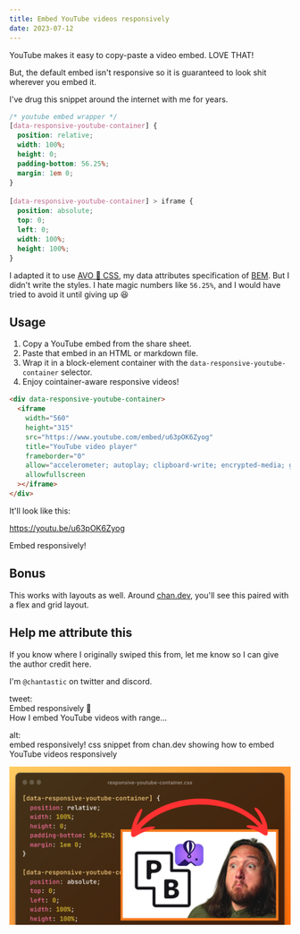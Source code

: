 ```yaml
---
title: Embed YouTube videos responsively
date: 2023-07-12
---
```


YouTube makes it easy to copy-paste a video embed.
LOVE THAT!

But, the default embed isn't responsive so it is guaranteed to look shit wherever you embed it.

I've drug this snippet around the internet with me for years.

```css
/* youtube embed wrapper */
[data-responsive-youtube-container] {
  position: relative;
  width: 100%;
  height: 0;
  padding-bottom: 56.25%;
  margin: 1em 0;
}

[data-responsive-youtube-container] > iframe {
  position: absolute;
  top: 0;
  left: 0;
  width: 100%;
  height: 100%;
}
```

I adapted it to use [AVO 🥑 CSS](/avo-a-bem-dialect-using-data-attributes/ "AVO 🥑 — a data attribtues dialect of BEM"), my data attributes specification of [BEM](https://en.bem.info/methodology/css/ "BEM — a CSS mothodology").
But I didn't write the styles.
I hate magic numbers like `56.25%`, and I would have tried to avoid it until giving up 😆

## Usage

1. Copy a YouTube embed from the share sheet.
2. Paste that embed in an HTML or markdown file.
3. Wrap it in a block-element container with the `data-responsive-youtube-container` selector.
4. Enjoy cointainer-aware responsive videos!

```html
<div data-responsive-youtube-container>
  <iframe
    width="560"
    height="315"
    src="https://www.youtube.com/embed/u63pOK6Zyog"
    title="YouTube video player"
    frameborder="0"
    allow="accelerometer; autoplay; clipboard-write; encrypted-media; gyroscope; picture-in-picture; web-share"
    allowfullscreen
  ></iframe>
</div>
```

It'll look like this:

<div data-responsive-youtube-container>

https://youtu.be/u63pOK6Zyog

</div>

Embed responsively!

## Bonus

This works with layouts as well.
Around [chan.dev](/marchdown/container-plugin "A chantastic lesson on how I create custom containers in markdown"), you'll see this paired with a flex and grid layout.

[chan.dev]: https://chan.dev "chan.dev — a home for chantastic's creative chaos"

## Help me attribute this

If you know where I originally swiped this from, let me know so I can give the author credit here.

I'm `@chantastic` on twitter and discord.

<div id="social">

tweet:  
Embed responsively 🍻  
How I embed YouTube videos with range…

alt:  
embed responsively! css snippet from chan.dev showing how to embed YouTube videos responsively

![css snippet from chan.dev showing how to embed YouTube videos responsively](./embed-responsively.png)

</div>
